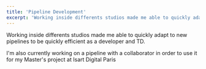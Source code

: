 ```yaml
---
title: 'Pipeline Development'
excerpt: 'Working inside differents studios made me able to quickly adapt to new pipelines to be quickly efficient as a developer and TD.'
---
```


Working inside differents studios made me able to quickly adapt to new pipelines to be quickly efficient as a developer and TD.

I'm also currently working on a pipeline with a collaborator in order to use it for my Master's project at Isart Digital Paris
